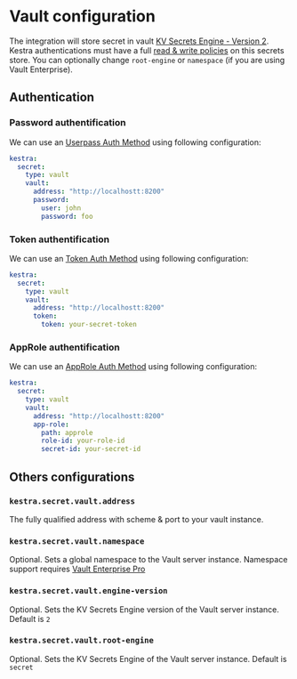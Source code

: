 # Vault configuration

The integration will store secret in vault [KV Secrets Engine - Version 2](https://www.vaultproject.io/docs/secrets/kv/kv-v2). Kestra authentications must have a full [read & write policies](https://www.vaultproject.io/docs/concepts/policies) on this secrets store. You can optionally change `root-engine` or `namespace` (if you are using Vault Enterprise).


## Authentication
### Password authentification

We can use an [Userpass Auth Method](https://www.vaultproject.io/docs/auth/userpass) using following configuration:
```yaml
kestra:
  secret:
    type: vault
    vault:
      address: "http://localhostt:8200"
      password:
        user: john
        password: foo
```

### Token authentification
We can use an [Token Auth Method](https://www.vaultproject.io/docs/auth/token) using following configuration:

```yaml
kestra:
  secret:
    type: vault
    vault:
      address: "http://localhostt:8200"
      token:
        token: your-secret-token
```

### AppRole authentification
We can use an [AppRole Auth Method](https://www.vaultproject.io/docs/auth/approle) using following configuration:

```yaml
kestra:
  secret:
    type: vault
    vault:
      address: "http://localhostt:8200"
      app-role:
        path: approle
        role-id: your-role-id
        secret-id: your-secret-id
```

## Others configurations

### `kestra.secret.vault.address`
The fully qualified address with scheme & port to your vault instance.

### `kestra.secret.vault.namespace`
Optional. Sets a global namespace to the Vault server instance. Namespace support requires [Vault Enterprise Pro](https://learn.hashicorp.com/vault/operations/namespaces)

### `kestra.secret.vault.engine-version`
Optional. Sets the KV Secrets Engine version of the Vault server instance. Default is `2`

### `kestra.secret.vault.root-engine`
Optional. Sets the KV Secrets Engine of the Vault server instance. Default is `secret`

